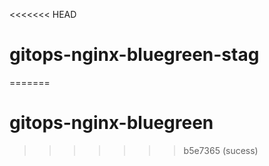 <<<<<<< HEAD
# gitops-nginx-bluegreen-stag
=======
# gitops-nginx-bluegreen
>>>>>>> b5e7365 (sucess)
